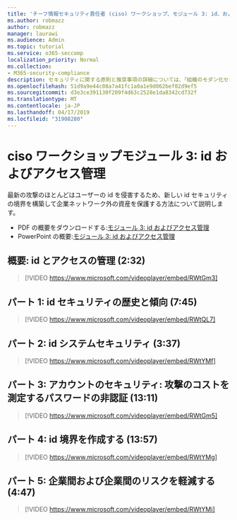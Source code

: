```yaml
---
title: 'チーフ情報セキュリティ責任者 (ciso) ワークショップ、モジュール 3: id、およびアクセス管理'
ms.author: robmazz
author: robmazz
manager: laurawi
ms.audience: Admin
ms.topic: tutorial
ms.service: o365-seccomp
localization_priority: Normal
ms.collection:
- M365-security-compliance
description: セキュリティに関する原則と推奨事項の詳細については、「組織のモダン化セキュリティ」を参照してください。
ms.openlocfilehash: 51d9a9e44c08a7a41fc1a0a1e9d062bef02d9ef5
ms.sourcegitcommit: d3e3ce391130f209f4d63c2528e1da8342cd732f
ms.translationtype: MT
ms.contentlocale: ja-JP
ms.lasthandoff: 04/17/2019
ms.locfileid: "31908280"
---
```

# <a name="ciso-workshop-module-3-identity-and-access-management"></a>ciso ワークショップモジュール 3: id およびアクセス管理 

最新の攻撃のほとんどはユーザーの id を侵害するため、新しい id セキュリティの境界を構築して企業ネットワーク外の資産を保護する方法について説明します。

- PDF の概要をダウンロードする:[モジュール 3: id およびアクセス管理](media/ciso-workshop-3-identity-protection.pdf)
- PowerPoint の概要:[モジュール 3: id およびアクセス管理](https://docs.microsoft.com/office365/securitycompliance/media/ciso-workshop-3-identity-protection.pptx)

## <a name="introduction-identity-and-access-management-232"></a>概要: id とアクセスの管理 (2:32)

> [!VIDEO https://www.microsoft.com/videoplayer/embed/RWtGm3]

## <a name="part-1-history-and-trends-of-identity-security-745"></a>パート 1: id セキュリティの歴史と傾向 (7:45)

> [!VIDEO https://www.microsoft.com/videoplayer/embed/RWtQL7]

## <a name="part-2-identity-system-security-337"></a>パート 2: id システムセキュリティ (3:37)

> [!VIDEO https://www.microsoft.com/videoplayer/embed/RWtYMf]

## <a name="part-3-account-security-measuring-cost-of-attack-password-less-authentication-1311"></a>パート 3: アカウントのセキュリティ: 攻撃のコストを測定するパスワードの非認証 (13:11)

> [!VIDEO https://www.microsoft.com/videoplayer/embed/RWtGm5]

## <a name="part-4-building-an-identity-perimeter-1357"></a>パート 4: id 境界を作成する (13:57)

> [!VIDEO https://www.microsoft.com/videoplayer/embed/RWtYMg]

## <a name="part-5-lowering-risk-using-business-to-business-and-business-to-customer-447"></a>パート 5: 企業間および企業間のリスクを軽減する (4:47)

> [!VIDEO https://www.microsoft.com/videoplayer/embed/RWtYMi]
